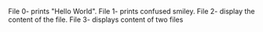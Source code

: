 File 0- prints "Hello World".
File 1- prints confused smiley.
File 2- display the content of the file.
File 3- displays content of two files